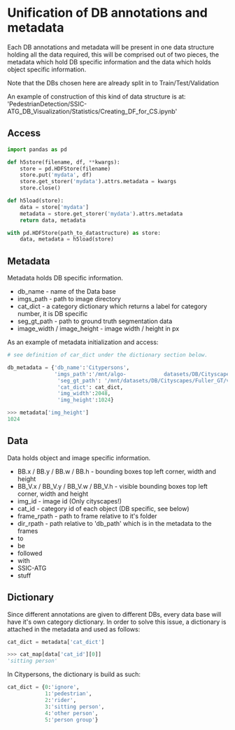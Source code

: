 # Unification of DB  annotations and metadata

Each DB annotations and metadata will be present in one data structure holding all the data required, this will be comprised out of two pieces, the metadata which hold DB specific information and the data which holds object specific information. 

Note that the DBs chosen here are already split in to Train/Test/Validation

An example of construction of this kind of data structure is at: 							'PedestrianDetection/SSIC-ATG_DB_Visualization/Statistics/Creating_DF_for_CS.ipynb'

## Access

```python
import pandas as pd

def h5store(filename, df, **kwargs):
    store = pd.HDFStore(filename)
    store.put('mydata', df)
    store.get_storer('mydata').attrs.metadata = kwargs
    store.close()

def h5load(store):
    data = store['mydata']
    metadata = store.get_storer('mydata').attrs.metadata
    return data, metadata

with pd.HDFStore(path_to_datastructure) as store:
    data, metadata = h5load(store)
```

## Metadata

Metadata holds DB specific information.

- db_name - name of the Data base 
- imgs_path - path to image directory
- cat_dict - a category dictionary which returns a label for category number, it is DB specific
- seg_gt_path - path to ground truth segmentation data 
- image_width / image_height - image width / height in px

As an example of metadata initialization and access:

```python
# see definition of car_dict under the dictionary section below.

db_metadata = {'db_name':'Citypersons',
               'imgs_path':'/mnt/algo-			  datasets/DB/Cityscapes/leftImg8bit_trainvaltest/leftImg8bit/val',
                'seg_gt_path': '/mnt/datasets/DB/Cityscapes/Fuller_GT/val',
                'cat_dict': cat_dict,
                'img_width':2048,
                'img_height':1024}

>>> metadata['img_height']
1024
```

## Data

Data holds object and image specific information.

- BB.x / BB.y / BB.w / BB.h - bounding boxes top left corner, width and height
- BB_V.x / BB_V.y / BB_V.w / BB_V.h - visible bounding boxes top left corner, width and height
- img_id - image id (Only cityscapes!)
- cat_id - category id of each object (DB specific, see below)
- frame_rpath - path to frame relative to it's folder
- dir_rpath - path relative to 'db_path' which is in the metadata to the frames 
- to
- be
- followed
- with 
- SSIC-ATG 
- stuff

## Dictionary

Since different annotations are given to different DBs, every data base will have it's own category dictionary. In order to solve this issue, a dictionary is attached in the metadata and used as follows:

```python
cat_dict = metadata['cat_dict']

>>> cat_map[data['cat_id'][0]]
'sitting person'
```

In Citypersons, the dictionary is build as such:

```python
cat_dict = {0:'ignore',
            1:'pedestrian',
            2:'rider',
            3:'sitting person',
            4:'other person',
            5:'person group'}
```





